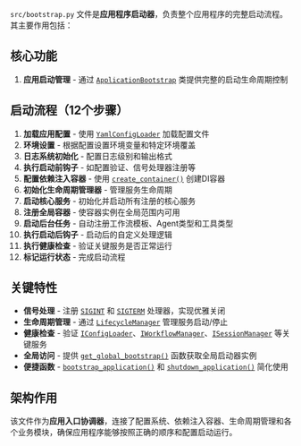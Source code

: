`src/bootstrap.py` 文件是**应用程序启动器**，负责整个应用程序的完整启动流程。其主要作用包括：

## 核心功能
1. **应用启动管理** - 通过 [`ApplicationBootstrap`](src/bootstrap.py:24) 类提供完整的启动生命周期控制

## 启动流程（12个步骤）
1. **加载应用配置** - 使用 [`YamlConfigLoader`](src/bootstrap.py:150) 加载配置文件
2. **环境设置** - 根据配置设置环境变量和特定环境覆盖
3. **日志系统初始化** - 配置日志级别和输出格式
4. **执行启动前钩子** - 如配置验证、信号处理器注册等
3. **配置依赖注入容器** - 使用 [`create_container()`](src/bootstrap.py:235) 创建DI容器
4. **初始化生命周期管理器** - 管理服务生命周期
5. **启动核心服务** - 初始化并启动所有注册的核心服务
6. **注册全局容器** - 使容器实例在全局范围内可用
5. **启动后台任务** - 自动注册工作流模板、Agent类型和工具类型
6. **执行启动后钩子** - 启动后的自定义处理逻辑
7. **执行健康检查** - 验证关键服务是否正常运行
8. **标记运行状态** - 完成启动流程

## 关键特性
- **信号处理** - 注册 [`SIGINT`](src/bootstrap.py:513) 和 [`SIGTERM`](src/bootstrap.py:514) 处理器，实现优雅关闭
- **生命周期管理** - 通过 [`LifecycleManager`](src/bootstrap.py:245) 管理服务启动/停止
- **健康检查** - 验证 [`IConfigLoader`](src/bootstrap.py:264)、[`IWorkflowManager`](src/bootstrap.py:265)、[`ISessionManager`](src/bootstrap.py:266) 等关键服务
- **全局访问** - 提供 [`get_global_bootstrap()`](src/bootstrap.py:557) 函数获取全局启动器实例
- **便捷函数** - [`bootstrap_application()`](src/bootstrap.py:569) 和 [`shutdown_application()`](src/bootstrap.py:582) 简化使用

## 架构作用
该文件作为**应用入口协调器**，连接了配置系统、依赖注入容器、生命周期管理和各个业务模块，确保应用程序能够按照正确的顺序和配置启动运行。